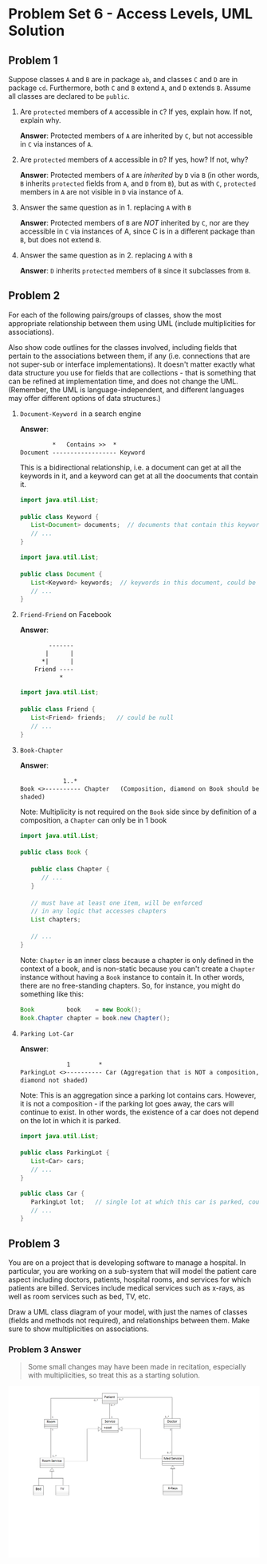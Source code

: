 # Problem Set 6 - Access Levels, UML Solution

## Problem 1

Suppose classes `A` and `B` are in package `ab`, and classes `C` and `D` are in package `cd`. Furthermore, both `C` and `B` extend `A`, and `D` extends `B`. Assume all classes are declared to be `public`.

1. Are `protected` members of `A` accessible in `C`? If yes, explain how. If not, explain why.

   **Answer**: Protected members of `A` are inherited by `C`, but not accessible in `C` via instances of `A`.

2. Are `protected` members of `A` accessible in `D`? If yes, how? If not, why?

   **Answer**: Protected members of `A` are _inherited_ by `D` via `B` (in other words, `B` inherits `protected` fields from `A`, and `D` from `B`), but as with `C`, `protected` members in `A` are not visible in `D` via instance of `A`.

3. Answer the same question as in 1. replacing `A` with `B`

   **Answer**: Protected members of `B` are _NOT_ inherited by `C`, nor are they accessible in `C` via instances of A, since C is in a different package than `B`, but does not extend `B`.

4. Answer the same question as in 2. replacing `A` with `B`

   **Answer**: `D` inherits `protected` members of `B` since it subclasses from `B`.

## Problem 2

For each of the following pairs/groups of classes, show the most appropriate relationship between them using UML (include multiplicities for associations).

Also show code outlines for the classes involved, including fields that pertain to the associations between them, if any (i.e. connections that are not super-sub or interface implementations). It doesn't matter exactly what data structure you use for fields that are collections - that is something that can be refined at implementation time, and does not change the UML. (Remember, the UML is language-independent, and different languages may offer different options of data structures.)

1. `Document-Keyword `in a search engine

   **Answer**:

   ```
            *   Contains >>  *
   Document ------------------ Keyword
   ```

   This is a bidirectional relationship, i.e. a document can get at all the keywords in it, and a keyword can get at all the doocuments that contain it.

   ```java
   import java.util.List;

   public class Keyword {
      List<Document> documents;  // documents that contain this keyword, could be null
      // ...
   }
   ```

   ```java
   import java.util.List;

   public class Document {
      List<Keyword> keywords;  // keywords in this document, could be null
      // ...
   }
   ```

2. `Friend-Friend` on Facebook

   **Answer**:

   ```
           -------
          |      |
         *|      |
       Friend ----
              *
   ```

   ```java
   import java.util.List;

   public class Friend {
      List<Friend> friends;   // could be null
      // ...
   }
   ```

3. `Book-Chapter`

   **Answer**:

   ```
               1..*
   Book <>---------- Chapter   (Composition, diamond on Book should be shaded)
   ```

   Note: Multiplicity is not required on the `Book` side since by definition of a composition, a `Chapter` can only be in 1 book

   ```java
   import java.util.List;

   public class Book {

      public class Chapter {
         // ...
      }

      // must have at least one item, will be enforced
      // in any logic that accesses chapters
      List chapters;

      // ...
   }
   ```

   Note: `Chapter` is an inner class because a chapter is only defined in the context of a book, and is non-static because you can't create a `Chapter` instance without having a `Book` instance to contain it. In other words, there are no free-standing chapters. So, for instance, you might do something like this:

   ```java
   Book         book    = new Book();
   Book.Chapter chapter = book.new Chapter();
   ```

4. `Parking Lot-Car`

   **Answer**:

   ```
                1        *
   ParkingLot <>---------- Car (Aggregation that is NOT a composition, diamond not shaded)
   ```

   Note: This is an aggregation since a parking lot contains cars. However, it is not a composition - if the parking lot goes away, the cars will continue to exist. In other words, the existence of a car does not depend on the lot in which it is parked.

   ```java
   import java.util.List;

   public class ParkingLot {
      List<Car> cars;
      // ...
   }
   ```

   ```java
   public class Car {
      ParkingLot lot;   // single lot at which this car is parked, could be null
      // ...
   }
   ```

## Problem 3

You are on a project that is developing software to manage a hospital. In particular, you are working on a sub-system that will model the patient care aspect including doctors, patients, hospital rooms, and services for which patients are billed. Services include medical services such as x-rays, as well as room services such as bed, TV, etc.

Draw a UML class diagram of your model, with just the names of classes (fields and methods not required), and relationships between them. Make sure to show multiplicities on associations.

### Problem 3 Answer

> Some small changes may have been made in recitation, especially with multiplicities, so treat this as a starting solution.

![Problem 3 UML](img/q3UML.png)
